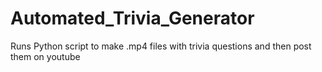# Automated_Trivia_Generator
Runs Python script to make .mp4 files with trivia questions and then post them on youtube
